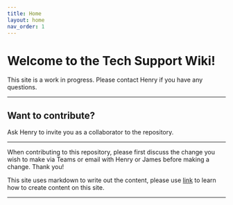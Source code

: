 ```yaml
---
title: Home
layout: home
nav_order: 1
---
```


# Welcome to the Tech Support Wiki!

This site is a work in progress. Please contact Henry if you have any questions.

---
## Want to contribute?

Ask Henry to invite you as a collaborator to the repository.

---
When contributing to this repository, please first discuss the change you wish to make via Teams or email with Henry or James before making a change. Thank you!

This site uses markdown to write out the content, please use [link](https://just-the-docs.github.io/just-the-docs/) to learn how to create content on this site.

----
